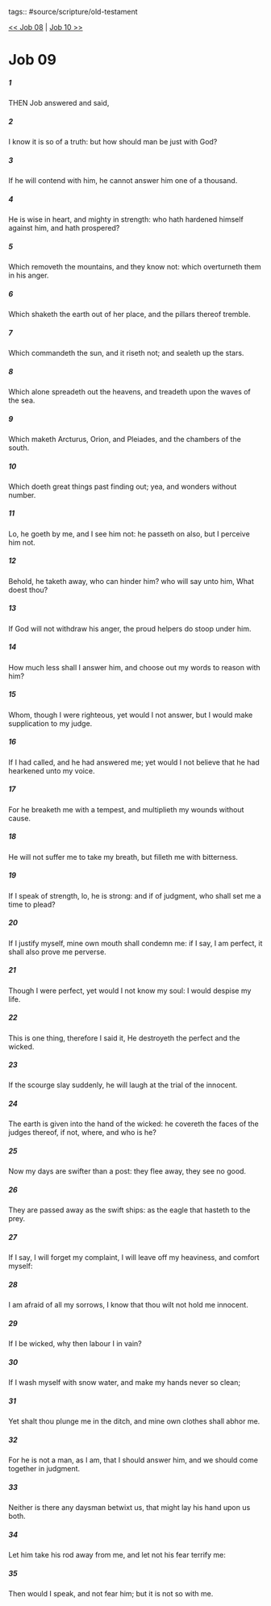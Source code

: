 tags:: #source/scripture/old-testament

[<< Job 08](source/scripture/old-testament/18_Job/Job_08.md) | [Job 10 >>](source/scripture/old-testament/18_Job/Job_10.md)

# Job 09

##### 1

THEN Job answered and said,

##### 2

I know it is so of a truth: but how should man be just with God?

##### 3

If he will contend with him, he cannot answer him one of a thousand.

##### 4

He is wise in heart, and mighty in strength: who hath hardened himself against him, and hath prospered?

##### 5

Which removeth the mountains, and they know not: which overturneth them in his anger.

##### 6

Which shaketh the earth out of her place, and the pillars thereof tremble.

##### 7

Which commandeth the sun, and it riseth not; and sealeth up the stars.

##### 8

Which alone spreadeth out the heavens, and treadeth upon the waves of the sea.

##### 9

Which maketh Arcturus, Orion, and Pleiades, and the chambers of the south.

##### 10

Which doeth great things past finding out; yea, and wonders without number.

##### 11

Lo, he goeth by me, and I see him not: he passeth on also, but I perceive him not.

##### 12

Behold, he taketh away, who can hinder him? who will say unto him, What doest thou?

##### 13

If God will not withdraw his anger, the proud helpers do stoop under him.

##### 14

How much less shall I answer him, and choose out my words to reason with him?

##### 15

Whom, though I were righteous, yet would I not answer, but I would make supplication to my judge.

##### 16

If I had called, and he had answered me; yet would I not believe that he had hearkened unto my voice.

##### 17

For he breaketh me with a tempest, and multiplieth my wounds without cause.

##### 18

He will not suffer me to take my breath, but filleth me with bitterness.

##### 19

If I speak of strength, lo, he is strong: and if of judgment, who shall set me a time to plead?

##### 20

If I justify myself, mine own mouth shall condemn me: if I say, I am perfect, it shall also prove me perverse.

##### 21

Though I were perfect, yet would I not know my soul: I would despise my life.

##### 22

This is one thing, therefore I said it, He destroyeth the perfect and the wicked.

##### 23

If the scourge slay suddenly, he will laugh at the trial of the innocent.

##### 24

The earth is given into the hand of the wicked: he covereth the faces of the judges thereof, if not, where, and who is he?

##### 25

Now my days are swifter than a post: they flee away, they see no good.

##### 26

They are passed away as the swift ships: as the eagle that hasteth to the prey.

##### 27

If I say, I will forget my complaint, I will leave off my heaviness, and comfort myself:

##### 28

I am afraid of all my sorrows, I know that thou wilt not hold me innocent.

##### 29

If I be wicked, why then labour I in vain?

##### 30

If I wash myself with snow water, and make my hands never so clean;

##### 31

Yet shalt thou plunge me in the ditch, and mine own clothes shall abhor me.

##### 32

For he is not a man, as I am, that I should answer him, and we should come together in judgment.

##### 33

Neither is there any daysman betwixt us, that might lay his hand upon us both.

##### 34

Let him take his rod away from me, and let not his fear terrify me:

##### 35

Then would I speak, and not fear him; but it is not so with me.

